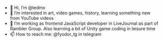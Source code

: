 - 👋 Hi, I’m @tedmx
- 👀 I’m interested in art, video games, history, learning something new from YouTube videos
- 🌳 I’m working as frontend JavaScript developer in LiveJournal as part of Rambler Group. Also learning a bit of Unity game coding in leisure time
- 📫 How to reach me: @fyodor_tg in telegram

